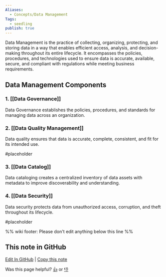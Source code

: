 ```yaml
---
Aliases:
  - Concepts/Data Management
Tags:
  - seedling
publish: true
---
```


Data Management is the practice of collecting, organizing, protecting, and storing data in a way that enables efficient access, analysis, and decision-making throughout its entire lifecycle. It encompasses the policies, procedures, and technologies used to ensure data is accurate, available, secure, and compliant with regulations while meeting business requirements.

## Data Management Components

### 1. [[Data Governance]]

Data Governance establishes the policies, procedures, and standards for managing data across an organization.

### 2. [[Data Quality Management]]

Data quality ensures that data is accurate, complete, consistent, and fit for its intended use.

#placeholder 

### 3. [[Data Catalog]]

Data cataloging creates a centralized inventory of data assets with metadata to improve discoverability and understanding.

### 4. [[Data Security]]

Data security protects data from unauthorized access, corruption, and theft throughout its lifecycle.

#placeholder 

%% wiki footer: Please don't edit anything below this line %%

## This note in GitHub

<span class="git-footer">[Edit In GitHub](https://github.dev/data-engineering-community/data-engineering-wiki/blob/main/Concepts/Data%20Management/Data%20Management.md "git-hub-edit-note") | [Copy this note](https://raw.githubusercontent.com/data-engineering-community/data-engineering-wiki/main/Concepts/Data%20Management/Data%20Management.md "git-hub-copy-note")</span>

<span class="git-footer">Was this page helpful?
[👍](https://tally.so/r/mOaxjk?rating=Yes&url=https://dataengineering.wiki/Concepts/Data%20Management/Data%20Management) or [👎](https://tally.so/r/mOaxjk?rating=No&url=https://dataengineering.wiki/Concepts/Data%20Management/Data%20Management)</span>
